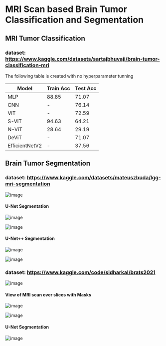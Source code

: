 # MRI Scan based Brain Tumor Classification and Segmentation
## MRI Tumor Classification
### dataset: https://www.kaggle.com/datasets/sartajbhuvaji/brain-tumor-classification-mri

The following table is created with no hyperparameter tunning

| Model | Train Acc | Test Acc |
|-------|-----------|----------|
|    MLP   |    88.85       |     71.07     |
|   CNN    |     -      |      76.14    |
|   ViT    |      -     |    72.59      |
|   S-ViT    |     94.63      |     64.21     |
|   N-ViT    |     28.64      |     29.19     |
|   DeViT    |     -      |     71.07    |
|   EfficientNetV2   |     -      |     37.56   |



## Brain Tumor Segmentation
### dataset: https://www.kaggle.com/datasets/mateuszbuda/lgg-mri-segmentation
![image](https://github.com/dianujizer/tumor_classification_segmentation/assets/47445756/07d9ffec-c09b-4a6c-b73a-127c6a77adf0)



#### U-Net Segmentation

![image](https://github.com/dianujizer/tumor_classification_segmentation/assets/47445756/9929a805-853a-4090-af23-6af2c954123b)


![image](https://github.com/dianujizer/tumor_classification_segmentation/assets/47445756/d0e8ea0c-5ee0-4d6d-8f84-7bfead4d2f98)




#### U-Net++ Segmentation

![image](https://github.com/dianujizer/tumor_classification_segmentation/assets/47445756/15219b9e-c512-41f6-a20e-8d7dd090102c)


![image](https://github.com/dianujizer/tumor_classification_segmentation/assets/47445756/e9fa1d2f-0b71-49ec-8e3c-53a2986af18e)





### dataset: https://www.kaggle.com/code/sidharkal/brats2021

![image](https://github.com/dianujizer/tumor_classification_segmentation/assets/47445756/d20e66b2-4b2e-4d20-974a-a55122aef442)

#### View of MRI scan over slices with Masks

![image](https://github.com/dianujizer/tumor_classification_segmentation/assets/47445756/c5a70cd1-5a88-4a0b-8f66-6aec70ced249)

![image](https://github.com/dianujizer/tumor_classification_segmentation/assets/47445756/657ff373-2bae-46fb-bc26-8438ae6602a2)



#### U-Net Segmentation

![image](https://github.com/dianujizer/tumor_classification_segmentation/assets/47445756/0dd0c3f5-d64a-4fc9-b13b-2ee3d03de21d)
















